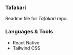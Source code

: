 ### Tafakari
Readme file for *Tafakari* repo.  

### Languages & Tools
- React Native
- Tailwind CSS
